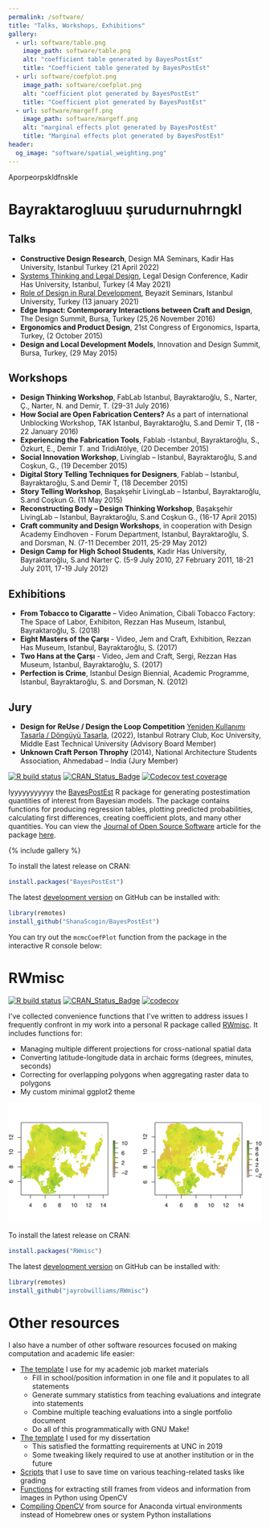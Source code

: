 ```yaml
---
permalink: /software/
title: "Talks, Workshops, Exhibitions"
gallery:
  - url: software/table.png
    image_path: software/table.png
    alt: "coefficient table generated by BayesPostEst"
    title: "Coefficient table generated by BayesPostEst"
  - url: software/coefplot.png
    image_path: software/coefplot.png
    alt: "coefficient plot generated by BayesPostEst"
    title: "Coefficient plot generated by BayesPostEst"
  - url: software/margeff.png
    image_path: software/margeff.png
    alt: "marginal effects plot generated by BayesPostEst"
    title: "Marginal effects plot generated by BayesPostEst"
header:
  og_image: "software/spatial_weighting.png"
---
```


Aporpeorpskldfnskle

# Bayraktarogluuu şurudurnuhrngkl



## Talks

- **Constructive Design Research**, Design MA Seminars, Kadir Has University, Istanbul Turkey (21 April 2022)
- [Systems Thinking and Legal Design](https://www.youtube.com/watch?v=22bgO8AYAi4), Legal Design Conference, Kadir Has University, Istanbul, Turkey (4 May 2021) 
- [Role of Design in Rural Development](https://www.youtube.com/watch?v=h7L9XQY3e4o), Beyazit Seminars, Istanbul University, Turkey (13 january 2021) 
- **Edge Impact: Contemporary Interactions between Craft and Design**, The Design Summit, Bursa, Turkey (25,26 November 2016)
- **Ergonomics and Product Design**, 21st Congress of Ergonomics, Isparta, Turkey, (2 October 2015)
- **Design and Local Development Models**, Innovation and Design Summit, Bursa, Turkey, (29 May 2015)



## Workshops 

-	**Design Thinking Workshop**, FabLab Istanbul, Bayraktaroğlu, S., Narter, Ç., Narter, N. and Demir, T. (29-31 July 2016)
-	**How Social are Open Fabrication Centers?** As a part of international Unblocking Workshop, TAK Istanbul, Bayraktaroğlu, S.and Demir T, (18 - 22 January 2016)
-	**Experiencing the Fabrication Tools**, Fablab -Istanbul, Bayraktaroğlu, S., Özkurt, E., Demir T. and TridiAtölye, (20 December 2015)
- **Social Innovation Workshop**, Livinglab – Istanbul, Bayraktaroğlu, S.and Coşkun, G., (19 December 2015)
- **Digital Story Telling Techniques for Designers**, Fablab – Istanbul, Bayraktaroğlu, S.and Demir T, (18 December 2015)
- **Story Telling Workshop**, Başakşehir LivingLab – Istanbul, Bayraktaroğlu, S.and Coşkun G. (11 May 2015)
-	**Reconstructing Body – Design Thinking Workshop**, Başakşehir LivingLab – Istanbul, Bayraktaroğlu, S.and Coşkun G., (16-17 April 2015)
-	**Craft community and Design Workshops**, in cooperation with Design Academy Eindhoven - Forum Department,  Istanbul, Bayraktaroğlu, S. and Dorsman, N. (7-11 December 2011, 25-29 May 2012)
- **Design Camp for High School Students**, Kadir Has University, Bayraktaroğlu, S.and Narter Ç. (5-9 July 2010, 27 February 2011, 18-21 July 2011, 17-19 July 2012) 


## Exhibitions

-	**From Tobacco to Cigaratte** – Video Animation, Cibali Tobacco Factory: The Space of Labor, Exhibiton, Rezzan Has Museum, Istanbul, Bayraktaroğlu, S. (2018)
-	**Eight Masters of the Çarşı** - Video, Jem and Craft, Exhibition, Rezzan Has Museum, Istanbul, Bayraktaroğlu, S. (2017)
-	**Two Hans at the Çarşı** - Video, Jem and Craft, Sergi, Rezzan Has Museum, Istanbul, Bayraktaroğlu, S. (2017)
-	**Perfection is Crime**, Istanbul Design Biennial, Academic Programme, Istanbul, Bayraktaroğlu, S. and Dorsman, N. (2012)

## Jury 
-	**Design for ReUse / Design the Loop Competition** [Yeniden Kullanımı Tasarla / Döngüyü Tasarla](https://www.donguyutasarla.com/), (2022), Istanbul Rotrary Club, Koc University, Middle East Technical University (Advisory Board Member)   
-	**Unknown Craft Person Throphy** (2014), National Architecture Students Association, Ahmedabad – India (Jury Member)









[![R build status](https://github.com/ShanaScogin/BayesPostEst/workflows/R-CMD-check/badge.svg)](https://github.com/ShanaScogin/BayesPostEst/actions)
[![CRAN_Status_Badge](https://www.r-pkg.org/badges/version/BayesPostEst)](https://CRAN.R-project.org/package=BayesPostEst)
[![Codecov test coverage](https://codecov.io/gh/ShanaScogin/BayesPostEst/branch/master/graph/badge.svg)](https://codecov.io/gh/ShanaScogin/BayesPostEst?branch=master)

Iyyyyyyyyyyy the [BayesPostEst](https://cran.r-project.org/package=BayesPostEst) R package for generating postestimation quantities of interest from Bayesian models. The package contains functions for producing regression tables, plotting predicted probabilities, calculating first differences, creating coefficient plots, and many other quantities. You can view the [Journal of Open Source Software](https://joss.theoj.org/) article for the package [here](https://doi.org/10.21105/joss.01722).

{% include gallery %}

To install the latest release on CRAN:

```r
install.packages("BayesPostEst")
```

The latest [development version](https://github.com/ShanaScogin/BayesPostEst) on GitHub can be installed with:

```r
library(remotes)
install_github("ShanaScogin/BayesPostEst")
```

You can try out the `mcmcCoefPlot` function from the package in the interactive R console below:

# RWmisc

[![R build status](https://github.com/jayrobwilliams/RWmisc/workflows/R-CMD-check/badge.svg)](https://github.com/jayrobwilliams/RWmisc/actions)
[![CRAN_Status_Badge](https://www.r-pkg.org/badges/version/RWmisc)](https://CRAN.R-project.org/package=RWmisc)
[![codecov](https://codecov.io/gh/jayrobwilliams/RWmisc/branch/master/graph/badge.svg)](https://codecov.io/gh/jayrobwilliams/RWmisc)

I've collected convenience functions that I've written to address issues I frequently confront in my work into a personal R package called [RWmisc](https://CRAN.R-project.org/package=RWmisc). It includes functions for:

- Managing multiple different projections for cross-national spatial data
- Converting latitude-longitude data in archaic forms (degrees, minutes, seconds)
- Correcting for overlapping polygons when aggregating raster data to polygons
- My custom minimal ggplot2 theme

![](/images/software/spatial_weighting.png)

To install the latest release on CRAN:

```r
install.packages("RWmisc")
```

The latest [development version](https://github.com/jayrobwilliams/RWmisc) on GitHub can be installed with:

```r
library(remotes)
install_github("jayrobwilliams/RWmisc")
```

# Other resources

I also have a number of other software resources focused on making computation and academic life easier:

- [The template](https://github.com/jayrobwilliams/JobMarket) I use for my academic job market materials
    - Fill in school/position information in one file and it populates to all statements
    - Generate summary statistics from teaching evaluations and integrate into statements
    - Combine multiple teaching evaluations into a single portfolio document
    - Do all of this programmatically with GNU Make!
- [The template](https://github.com/jayrobwilliams/UNC-Dissertation-Template) I used for my dissertation
    - This satisfied the formatting requirements at UNC in 2019
    - Some tweaking likely required to use at another institution or in the future
- [Scripts](https://github.com/jayrobwilliams/Teaching) that I use to save time on various teaching-related tasks like grading
- [Functions](https://github.com/jayrobwilliams/ComputerVision) for extracting still frames from videos and information from images in Python using OpenCV
- [Compiling OpenCV](/files/html/OpenCV_Install.html) from source for Anaconda virtual environments instead of Homebrew ones or system Python installations

